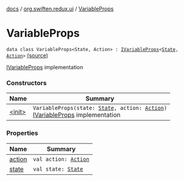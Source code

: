 [docs](../../index.md) / [org.swiften.redux.ui](../index.md) / [VariableProps](./index.md)

# VariableProps

`data class VariableProps<State, Action> : `[`IVariableProps`](../-i-variable-props/index.md)`<`[`State`](index.md#State)`, `[`Action`](index.md#Action)`>` [(source)](https://github.com/protoman92/KotlinRedux/tree/master/common/common-ui/src/main/kotlin/org/swiften/redux/ui/Props.kt#L30)

[IVariableProps](../-i-variable-props/index.md) implementation

### Constructors

| Name | Summary |
|---|---|
| [&lt;init&gt;](-init-.md) | `VariableProps(state: `[`State`](index.md#State)`, action: `[`Action`](index.md#Action)`)`<br>[IVariableProps](../-i-variable-props/index.md) implementation |

### Properties

| Name | Summary |
|---|---|
| [action](action.md) | `val action: `[`Action`](index.md#Action) |
| [state](state.md) | `val state: `[`State`](index.md#State) |
